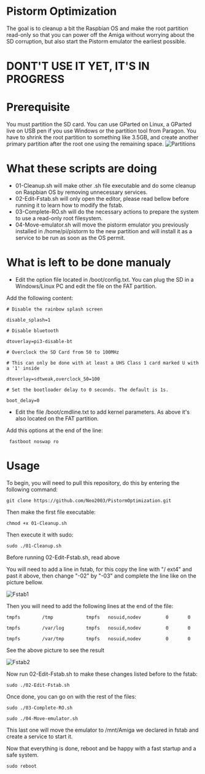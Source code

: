 # Pistorm Optimization

The goal is to cleanup a bit the Raspbian OS and make the root partition read-only so that you can power off the Amiga without worrying about the SD corruption, but also start the Pistorm emulator the earliest possible.

# DONT'T USE IT YET, IT'S IN PROGRESS

# Prerequisite

You must partition the SD card. You can use GParted on Linux, a GParted live on USB pen if you use Windows or the partition tool from Paragon.
You have to shrink the root partition to something like 3.5GB, and create another primary partition after the root one using the remaining space.
![Partitions](https://user-images.githubusercontent.com/28825/118687251-1618bf80-b805-11eb-9142-072d5efb29bd.png)

# What these scripts are doing

* 01-Cleanup.sh will make other .sh file executable and do some cleanup on Raspbian OS by removing unnecessary services.
* 02-Edit-Fstab.sh will only open the editor, please read bellow before running it to learn how to modify the fstab.
* 03-Complete-RO.sh will do the necessary actions to prepare the system to use a read-only root filesystem.
* 04-Move-emulator.sh will move the pistorm emulator you previously installed in /home/pi/pistorm to the new partition and will install it as a service to be run as soon as the OS permit.

# What is left to be done manualy

* Edit the option file located in /boot/config.txt. You can plug the SD in a Windows/Linux PC and edit the file on the FAT partition.

Add the following content:

`# Disable the rainbow splash screen`

`disable_splash=1`

`# Disable bluetooth`

`dtoverlay=pi3-disable-bt`

`# Overclock the SD Card from 50 to 100MHz`

`# This can only be done with at least a UHS Class 1 card marked U with a '1' inside`

`dtoverlay=sdtweak,overclock_50=100`
 
`# Set the bootloader delay to 0 seconds. The default is 1s.`

`boot_delay=0`

* Edit the file /boot/cmdline.txt to add kernel parameters. As above it's also located on the FAT partition.

Add this options at the end of the line:

` fastboot noswap ro`

# Usage 

To begin, you will need to pull this repository, do this by entering the following command:

`git clone https://github.com/Neo2003/PistormOptimization.git`

Then make the first file executable:

`chmod +x 01-Cleanup.sh`

Then execute it with sudo:

`sudo ./01-Cleanup.sh`

Before running 02-Edit-Fstab.sh, read above

You will need to add a line in fstab, for this copy the line with "/  ext4" and past it above, then change "-02" by "-03" and complete the line like on the picture bellow.


![Fstab1](https://user-images.githubusercontent.com/28825/118681842-32662d80-b800-11eb-8fd6-ba336a1b81d2.png)

Then you will need to add the following lines at the end of the file:

`tmpfs        /tmp            tmpfs   nosuid,nodev         0       0`

`tmpfs        /var/log        tmpfs   nosuid,nodev         0       0`

`tmpfs        /var/tmp        tmpfs   nosuid,nodev         0       0`

See the above picture to see the result

![Fstab2](https://user-images.githubusercontent.com/28825/118681869-385c0e80-b800-11eb-99e3-338dfa8313d8.png)

Now run 02-Edit-Fstab.sh to make these changes listed before to the fstab:

`sudo ./02-Edit-Fstab.sh`

Once done, you can go on with the rest of the files:

`sudo ./03-Complete-RO.sh`

`sudo ./04-Move-emulator.sh`

This last one will move the emulator to /mnt/Amiga we declared in fstab and create a service to start it.

Now that everything is done, reboot and be happy with a fast startup and a safe system.

`sudo reboot`
